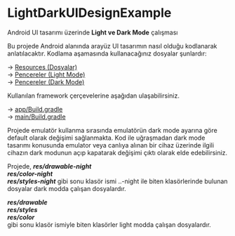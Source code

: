 # LightDarkUIDesignExample
Android UI tasarımı üzerinde **Light ve Dark Mode** çalışması

Bu projede Android alanında arayüz UI tasarımın nasıl olduğu kodlanarak anlatılacaktır. Kodlama aşamasında kullanacağınız dosyalar şunlardır:

-> <a href='https://github.com/mertatay-ce/LightDarkUIDesignExample/tree/main/app/src/main/res'>Resources (Dosyalar)</a> <br>
-> <a href='https://github.com/mertatay-ce/LightDarkUIDesignExample/tree/main/app/src/main/res/layout'>Pencereler (Light Mode)</a> <br>
-> <a href='https://github.com/mertatay-ce/LightDarkUIDesignExample/tree/main/app/src/main/res/layout-night'>Pencereler (Dark Mode)</a> <br>

Kullanılan framework çerçevelerine aşağıdan ulaşabilirsiniz. 

-> <a href='https://github.com/mertatay-ce/LightDarkUIDesignExample/blob/main/app/build.gradle'>app/Build.gradle</a> <br>
-> <a href='https://github.com/mertatay-ce/LightDarkUIDesignExample/blob/main/build.gradle'>main/Build.gradle</a>

Projede emulatör kullanma sırasında emulatörün dark mode ayarına göre default olarak değişimi sağlanmakta. Kod ile uğraşmadan dark mode tasarımı konusunda emulator veya canlıya alınan bir cihaz üzerinde ilgili cihazın dark modunun açıp kapatarak değişimi çıktı olarak elde edebilirsiniz.<br>

Projede, ***res/drawable-night*** <br> ***res/color-night*** <br> ***res/styles-night*** gibi sonu klasör ismi ..-night ile biten klasörlerinde bulunan dosyalar dark modda çalışan dosyalardır.

***res/drawable*** <br> ***res/styles*** <br> ***res/color*** <br> gibi sonu klasör ismiyle biten klasörler light modda çalışan dosyalardır.

